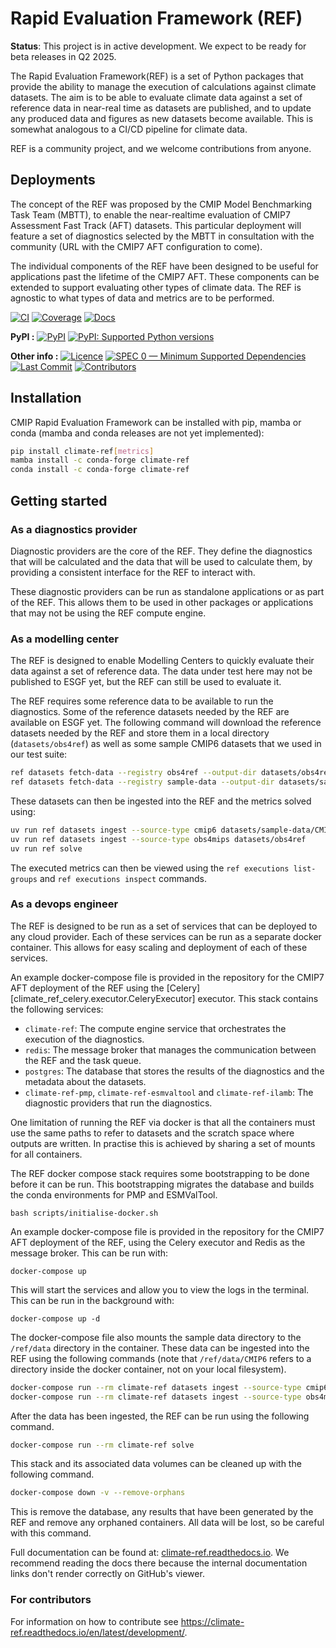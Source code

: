 # Rapid Evaluation Framework (REF)

<!--- --8<-- [start:description] -->

**Status**: This project is in active development. We expect to be ready for beta releases in Q2 2025.

The Rapid Evaluation Framework(REF) is a set of Python packages that provide the ability to manage the execution of calculations against climate datasets.
The aim is to be able to evaluate climate data against a set of reference data in near-real time as datasets are published,
and to update any produced data and figures as new datasets become available.
This is somewhat analogous to a CI/CD pipeline for climate data.

REF is a community project, and we welcome contributions from anyone.

## Deployments

The concept of the REF was proposed by the CMIP Model Benchmarking Task Team (MBTT),
to enable the near-realtime evaluation of CMIP7 Assessment Fast Track (AFT) datasets.
This particular deployment will feature a set of diagnostics selected by
the MBTT in consultation with the community (URL with the CMIP7 AFT configuration to come).

The individual components of the REF have been designed to be useful for
applications past the lifetime of the CMIP7 AFT.
These components can be extended to support evaluating other types of climate data.
The REF is agnostic to what types of data and metrics are to be performed.


[![CI](https://github.com/Climate-REF/climate-ref/actions/workflows/ci.yaml/badge.svg?branch=main)](https://github.com/Climate-REF/climate-ref/actions/workflows/ci.yaml)
[![Coverage](https://codecov.io/gh/Climate-REF/climate-ref/branch/main/graph/badge.svg)](https://codecov.io/gh/Climate-REF/climate-ref)
[![Docs](https://readthedocs.org/projects/climate-ref/badge/?version=latest)](https://climate-ref.readthedocs.io)

**PyPI :**
[![PyPI](https://img.shields.io/pypi/v/climate-ref.svg)](https://pypi.org/project/climate-ref/)
[![PyPI: Supported Python versions](https://img.shields.io/pypi/pyversions/climate-ref.svg)](https://pypi.org/project/climate-ref/)

**Other info :**
[![Licence](https://img.shields.io/github/license/Climate-REF/climate-ref.svg)](https://github.com/Climate-REF/climate-ref/blob/main/LICENCE)
[![SPEC 0 — Minimum Supported Dependencies](https://img.shields.io/badge/SPEC-0-green?labelColor=%23004811&color=%235CA038)](https://scientific-python.org/specs/spec-0000/)
[![Last Commit](https://img.shields.io/github/last-commit/Climate-REF/climate-ref.svg)](https://github.com/Climate-REF/climate-ref/commits/main)
[![Contributors](https://img.shields.io/github/contributors/Climate-REF/climate-ref.svg)](https://github.com/Climate-REF/climate-ref/graphs/contributors)

<!--- --8<-- [end:description] -->

## Installation

<!--- --8<-- [start:installation] -->

CMIP Rapid Evaluation Framework can be installed with pip, mamba or conda
(mamba and conda releases are not yet implemented):


```bash
pip install climate-ref[metrics]
mamba install -c conda-forge climate-ref
conda install -c conda-forge climate-ref
```

<!--- --8<-- [end:installation] -->

## Getting started
<!--- --8<-- [start:getting-started] -->

### As a diagnostics provider

Diagnostic providers are the core of the REF.
They define the diagnostics that will be calculated and the data that will be used to calculate them,
by providing a consistent interface for the REF to interact with.

These diagnostic providers can be run as standalone applications or as part of the REF.
This allows them to be used in other packages or applications that may not be using the REF compute engine.

### As a modelling center

The REF is designed to enable Modelling Centers to quickly evaluate their data against a set of reference data.
The data under test here may not be published to ESGF yet,
but the REF can still be used to evaluate it.

The REF requires some reference data to be available to run the diagnostics.
Some of the reference datasets needed by the REF are available on ESGF yet.
The following command will download the reference datasets needed by the REF and store them in a local directory (`datasets/obs4ref`) as well as some sample CMIP6 datasets that we used in our test suite:

```bash
ref datasets fetch-data --registry obs4ref --output-dir datasets/obs4ref
ref datasets fetch-data --registry sample-data --output-dir datasets/sample-data
```

These datasets can then be ingested into the REF and the metrics solved using:

```bash
uv run ref datasets ingest --source-type cmip6 datasets/sample-data/CMIP6/
uv run ref datasets ingest --source-type obs4mips datasets/obs4ref
uv run ref solve
```

The executed metrics can then be viewed using the `ref executions list-groups` and `ref executions inspect` commands.

### As a devops engineer

The REF is designed to be run as a set of services that can be deployed to any cloud provider.
Each of these services can be run as a separate docker container.
This allows for easy scaling and deployment of each of these services.

An example docker-compose file is provided in the repository for the CMIP7 AFT deployment of the REF using the [Celery][climate_ref_celery.executor.CeleryExecutor] executor.
This stack contains the following services:
* `climate-ref`: The compute engine service that orchestrates the execution of the diagnostics.
* `redis`: The message broker that manages the communication between the REF and the task queue.
* `postgres`: The database that stores the results of the diagnostics and the metadata about the datasets.
* `climate-ref-pmp`, `climate-ref-esmvaltool` and `climate-ref-ilamb`: The diagnostic providers that run the diagnostics.

One limitation of running the REF via docker is that all the containers must use the same paths to refer to datasets and the scratch space where outputs are written.
In practise this is achieved by sharing a set of mounts for all containers.

The REF docker compose stack requires some bootstrapping to be done before it can be run.
This bootstrapping migrates the database and builds the conda environments for PMP and ESMValTool.

```
bash scripts/initialise-docker.sh
```

An example docker-compose file is provided in the repository for the CMIP7 AFT deployment of the REF,
using the Celery executor and Redis as the message broker.
This can be run with:

```
docker-compose up
```

This will start the services and allow you to view the logs in the terminal.
This can be run in the background with:

```
docker-compose up -d
```

The docker-compose file also mounts the sample data directory to the `/ref/data` directory in the container.
These data can be ingested into the REF using the following commands (note that `/ref/data/CMIP6` refers to a directory inside the docker container, not on your local filesystem).

```bash
docker-compose run --rm climate-ref datasets ingest --source-type cmip6 /ref/data/CMIP6
docker-compose run --rm climate-ref datasets ingest --source-type obs4mips /ref/data/obs4ref
```

After the data has been ingested, the REF can be run using the following command.

```bash
docker-compose run --rm climate-ref solve
```

This stack and its associated data volumes can be cleaned up with the following command.

```bash
docker-compose down -v --remove-orphans
```

This is remove the database, any results that have been generated by the REF and remove any orphaned containers.
All data will be lost, so be careful with this command.

<!--- --8<-- [end:getting-started] -->

Full documentation can be found at:
[climate-ref.readthedocs.io](https://climate-ref.readthedocs.io/en/latest/).
We recommend reading the docs there because the internal documentation links
don't render correctly on GitHub's viewer.


### For contributors

<!--- sec-begin-installation-dev -->

For information on how to contribute see https://climate-ref.readthedocs.io/en/latest/development/.

<!--- sec-end-installation-dev -->
